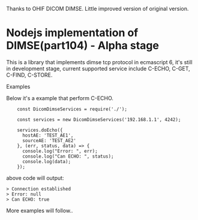 Thanks to OHIF DICOM DIMSE. Little improved version of original version.

Nodejs implementation of DIMSE(part104) - Alpha stage
============

This is a library that implements dimse tcp protocol in ecmascript 6, it's still in development stage, current supported service include C-ECHO, C-GET, C-FIND, C-STORE.

Examples

Below it's a example that perform C-ECHO.

```
    const DicomDimseServices = require('./');

    const services = new DicomDimseServices('192.168.1.1', 4242);

    services.doEcho({
      hostAE: 'TEST_AE1',
      sourceAE: 'TEST_AE2'
    }, (err, status, data) => {
      console.log("Error: ", err);
      console.log("Can ECHO: ", status);
      console.log(data);
    });

```

above code will output:

```
> Connection established
> Error: null
> Can ECHO: true

```

More examples will follow..
